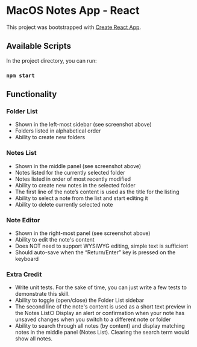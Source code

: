# MacOS Notes App - React

This project was bootstrapped with [Create React App](https://github.com/facebook/create-react-app).

## Available Scripts

In the project directory, you can run:

### `npm start`

## Functionality

### Folder List
- Shown in the left-most sidebar (see screenshot above)
- Folders listed in alphabetical order
- Ability to create new folders

### Notes List
- Shown in the middle panel (see screenshot above)
- Notes listed for the currently selected folder
- Notes listed in order of most recently modified
- Ability to create new notes in the selected folder
- The first line of the note’s content is used as the title for the listing
- Ability to select a note from the list and start editing it
- Ability to delete currently selected note

### Note Editor
- Shown in the right-most panel (see screenshot above)
- Ability to edit the note's content
- Does NOT need to support WYSIWYG editing, simple text is sufficient
- Should auto-save when the “Return/Enter” key is pressed on the keyboard

### Extra Credit
- Write unit tests. For the sake of time, you can just write a few tests to demonstrate this
skill.
- Ability to toggle (open/close) the Folder List sidebar
- The second line of the note's content is used as a short text preview in the Notes List○ Display an alert or confirmation when your note has unsaved changes when you switch
to a different note or folder
- Ability to search through all notes (by content) and display matching notes in the middle
panel (Notes List). Clearing the search term would show all notes.
